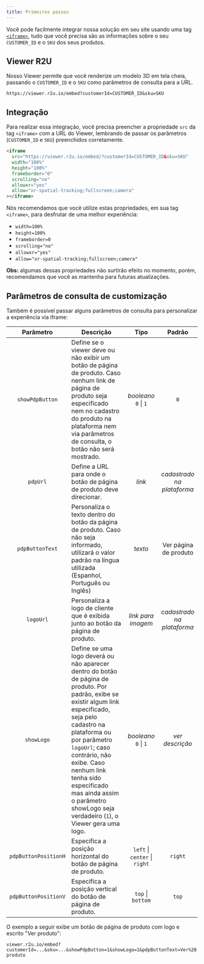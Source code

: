 ```yaml
---
title: Primeiros passos
---
```


Você pode facilmente integrar nossa solução em seu site usando uma tag [`<iframe>`](https://developer.mozilla.org/pt-BR/docs/Web/HTML/Element/iframe), tudo que você precisa são as informações sobre o seu `CUSTOMER_ID` e o `SKU` dos seus produtos.

## Viewer R2U

Nosso Viewer permite que você renderize um modelo 3D em tela cheia, passando o `CUSTOMER_ID` e o `SKU` como parâmetros de consulta para a URL.

```
https://viewer.r2u.io/embed?customerId=CUSTOMER_ID&sku=SKU
```

## Integração

Para realizar essa integração, você precisa preencher a propriedade `src` da tag `<iframe>` com a URL do Viewer, lembrando de passar os parâmetros (`CUSTOMER_ID` e `SKU`) preenchidos corretamente.

```html
<iframe
  src="https://viewer.r2u.io/embed/?customerId=CUSTOMER_ID&sku=SKU"
  width="100%"
  height="100%"
  frameborder="0"
  scrolling="no"
  allowxr="yes"
  allow="xr-spatial-tracking;fullscreen;camera"
></iframe>
```

Nós recomendamos que você utilize estas propriedades, em sua tag `<iframe>`, para desfrutar de uma melhor experiência:

- `width=100%`
- `height=100%`
- `frameborder=0`
- `scrolling="no"`
- `allowxr="yes"`
- `allow="xr-spatial-tracking;fullscreen;camera"`

**Obs:** algumas dessas propriedades não surtirão efeito no momento, porém, recomendamos que você as mantenha para futuras atualizações.

## Parâmetros de consulta de customização

Também é possível passar alguns parâmetros de consulta para personalizar a experiência via iframe:

|      Parâmetro       | Descrição                                                                                                                                                                                                                                                                                                                                                  |             Tipo              |           Padrão           |
| :------------------: | ---------------------------------------------------------------------------------------------------------------------------------------------------------------------------------------------------------------------------------------------------------------------------------------------------------------------------------------------------------- | :---------------------------: | :------------------------: |
|   `showPdpButton`    | Define se o viewer deve ou não exibir um botão de página de produto. Caso nenhum link de página de produto seja especificado nem no cadastro do produto na plataforma nem via parâmetros de consulta, o botão não será mostrado.                                                                                                                           | _booleano_ <br /> `0` \| `1`  |            `0`             |
|       `pdpUrl`       | Define a URL para onde o botão de página de produto deve direcionar.                                                                                                                                                                                                                                                                                       |            _link_             | _cadastrado na plataforma_ |
|   `pdpButtonText`    | Personaliza o texto dentro do botão da página de produto. Caso não seja informado, utilizará o valor padrão na língua utilizada (Espanhol, Português ou Inglês)                                                                                                                                                                                            |            _texto_            |   Ver página de produto    |
|      `logoUrl`       | Personaliza a logo de cliente que é exibida junto ao botão da página de produto.                                                                                                                                                                                                                                                                           |      _link para imagem_       | _cadastrado na plataforma_ |
|      `showLogo`      | Define se uma logo deverá ou não aparecer dentro do botão de página de produto. Por padrão, exibe se existir algum link especificado, seja pelo cadastro na plataforma ou por parâmetro `logoUrl`; caso contrário, não exibe. Caso nenhum link tenha sido especificado mas ainda assim o parâmetro showLogo seja verdadeiro (`1`), o Viewer gera uma logo. | _booleano_ <br /> `0` \| `1`  |      _ver descrição_       |
| `pdpButtonPositionH` | Especifica a posição horizontal do botão de página de produto.                                                                                                                                                                                                                                                                                             | `left` \| `center` \| `right` |          `right`           |
| `pdpButtonPositionV` | Especifica a posição vertical do botão de página de produto.                                                                                                                                                                                                                                                                                               |       `top` \| `bottom`       |           `top`            |

O exemplo a seguir exibe um botão de página de produto com logo e escrito "Ver produto":

`viewer.r2u.io/embed?customerId=...&sku=...&showPdpButton=1&showLogo=1&pdpButtonText=Ver%20produto`
